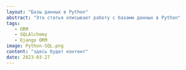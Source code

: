 ```yaml
---
layout: "Базы данных в Python"
abstract: "Эта статья описывает работу с базами данных в Python"
tags: 
   - ORM
   - SQLAlchemy
   - Django ORM
image: Python-SQL.png
content: "здесь будет контент"
date: 2023-03-27
---
```

